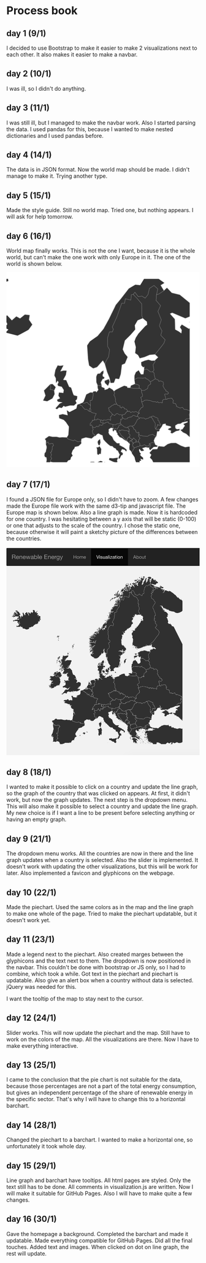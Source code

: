 # Process book

## day 1 (9/1)
I decided to use Bootstrap to make it easier to make 2 visualizations next to
each other. It also makes it easier to make a navbar.

## day 2 (10/1)
I was ill, so I didn't do anything.

## day 3 (11/1)
I was still ill, but I managed to make the navbar work. Also I started parsing
the data. I used pandas for this, because I wanted to make nested dictionaries
and I used pandas before.

## day 4 (14/1)
The data is in JSON format. Now the world map should be made. I didn't manage
to make it. Trying another type.

## day 5 (15/1)
Made the style guide. Still no world map. Tried one, but nothing appears. I will
ask for help tomorrow.

## day 6 (16/1)
World map finally works. This is not the one I want, because it is the whole
world, but can't make the one work with only Europe in it. The one of the
world is shown below.

![oldmap](https://github.com/xandravos/project/blob/master/doc/oldworldmap.png)

## day 7 (17/1)
I found a JSON file for Europe only, so I didn't have to zoom. A few changes
made the Europe file work with the same d3-tip and javascript file. The Europe
map is shown below. Also a line graph is made. Now it is hardcoded for one
country. I was hesitating between a y axis that will be static (0-100) or
one that adjusts to the scale of the country. I chose the static one, because
otherwise it will paint a sketchy picture of the differences between the
countries.

![newmap](https://github.com/xandravos/project/blob/master/doc/neweumap.png)

## day 8 (18/1)
I wanted to make it possible to click on a country and update the line graph, so
the graph of the country that was clicked on appears. At first, it didn't work,
but now the graph updates. The next step is the dropdown menu. This will also
make it possible to select a country and update the line graph. My new
choice is if I want a line to be present before selecting anything or having
an empty graph.

## day 9 (21/1)
The dropdown menu works. All the countries are now in there and the line graph
updates when a country is selected. Also the slider is implemented. It doesn't
work with updating the other visualizations, but this will be work for later.
Also implemented a favicon and glyphicons on the webpage.

## day 10 (22/1)
Made the piechart. Used the same colors as in the map and the line graph to make
one whole of the page. Tried to make the piechart updatable, but it doesn't
work yet.

## day 11 (23/1)
Made a legend next to the piechart. Also created marges between the glyphicons
and the text next to them. The dropdown is now positioned in the navbar. This
couldn't be done with bootstrap or JS only, so I had to combine, which took a
while. Got text in the piechart and piechart is updatable. Also give an alert
box when a country without data is selected. jQuery was needed for this.  

I want the tooltip of the map to stay next to the cursor.

## day 12 (24/1)
Slider works. This will now update the piechart and the map. Still have to work
on the colors of the map. All the visualizations are there. Now I have to make
everything interactive.

## day 13 (25/1)
I came to the conclusion that the pie chart is not suitable for the data,
because those percentages are not a part of the total energy consumption, but
gives an independent percentage of the share of renewable energy in the specific
sector. That's why I will have to change this to a horizontal barchart.

## day 14 (28/1)
Changed the piechart to a barchart. I wanted to make a horizontal one, so
unfortunately it took whole day.

## day 15 (29/1)
Line graph and barchart have tooltips. All html pages are styled. Only the text
still has to be done. All comments in visualization.js are written. Now I will
make it suitable for GitHub Pages. Also I will have to make quite a few changes.

## day 16 (30/1)
Gave the homepage a background. Completed the barchart and made it updatable.
Made everything compatible for GitHub Pages. Did all the final touches. Added
text and images. When clicked on dot on line graph, the rest will update.
